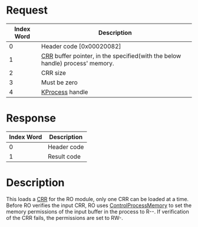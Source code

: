 # Request

| Index Word | Description                                                                                     |
|------------|-------------------------------------------------------------------------------------------------|
| 0          | Header code \[0x00020082\]                                                                      |
| 1          | [CRR](CRR0 "wikilink") buffer pointer, in the specified(with the below handle) process' memory. |
| 2          | CRR size                                                                                        |
| 3          | Must be zero                                                                                    |
| 4          | [KProcess](SVC "wikilink") handle                                                               |

# Response

| Index Word | Description |
|------------|-------------|
| 0          | Header code |
| 1          | Result code |

# Description

This loads a [CRR](CRR0 "wikilink") for the RO module, only one CRR can
be loaded at a time. Before RO verifies the input CRR, RO uses
[ControlProcessMemory](SVC "wikilink") to set the memory permissions of
the input buffer in the process to R--. If verification of the CRR
fails, the permissions are set to RW-.